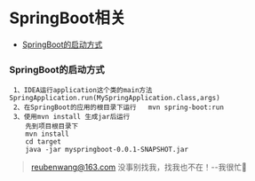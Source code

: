 # SpringBoot相关

 - [SpringBoot的启动方式](#SpringBoot的启动方式)
 
 
 ### SpringBoot的启动方式
     1、IDEA运行application这个类的main方法 SpringApplication.run(MySpringApplication.class,args)        
     2、在SpringBoot的应用的根目录下运行   mvn spring-boot:run
     3、使用mvn install 生成jar后运行
        先到项目根目录下
        mvn install
        cd target
        java -jar myspringboot-0.0.1-SNAPSHOT.jar


> reubenwang@163.com
> 没事别找我，找我也不在！--我很忙🦆